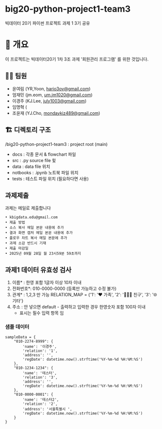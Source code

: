 # big20-python-project1-team3
빅데이터 20기 파이썬 프로젝트 과제 1 3기 공유

# 📌 개요
이 프로젝트는 빅데이터20기 1차 3조 과제 '회원관리 프로그램' 를 위한 것입니다.

## 🧑‍💻 팀원
- 윤여림 (YR,Yoon, hario3ov@gmail.com)
- 엄재민 (jm.eom, um.jm1020@gmail.com)
- 이경주 (KJ.Lee, july1003@gmail.com)
- 임명혁 (
- 조윤재 (YJ.Cho, mondaykiz489@gmail.com)

## 🏗️ 디렉토리 구조
/big20-python-project1-team3 : project root (main)
 - docs : 각종 문서 & flowchart 파일
 - src : .py source file 윛
 - data : data file 위치
 - notbooks : .ipynb 노트북 파일 위치
 - tests : 테스트 파일 위치 (필요하다면 사용)
## 과제제출 
과제는 메일로 제출합니다
``` text
• kbigdata.edu@gmail.com
• 제출 방법
• 소스 복사 메일 본문 내용에 추가
• 결과 화면 캡처 메일 본문 내용에 추가
• 플로우 차트 복사 메일 본문에 추가
• 과제 소감 반드시 기재
• 제출 마감일
• 2025년 09월 28일 월 23시59분 59초까지
```

## 과제1 데이터 유효성 검사
1. 이름* : 한영 포함 1글자 이상 10자 이내
2. 전화번호*: 010-0000-0000 (등록만 가능하고 수정 불가)
3. 관계* :  1,2,3 만 가능 RELATION_MAP = {'1': '❤️ 가족', '2': '🧑‍🤝‍🧑 친구', '3': '🌐 기타'}
4. 주소 : 안 넣으면 default - 출력하고 입력한 경우 한영숫자 포함 100자 이내
   * 표시는 필수 입력 항목 임

### 샘플 데이터 
``` text
sampleData = {
    "010-2274-8999": {
        'name': '이경주',
        'relation': '1',
        'address': '',
        'regDate': datetime.now().strftime('%Y-%m-%d %H:%M:%S')
    },
    "010-1234-1234": {
        'name': '테스터',
        'relation': '3',
        'address': '',
        'regDate': datetime.now().strftime('%Y-%m-%d %H:%M:%S')
    },
    "010-0000-0001": {
        'name': '테스터2',
        'relation': '2',
        'address': '서울특별시 ',
        'regDate': datetime.now().strftime('%Y-%m-%d %H:%M:%S')
    }
}
```
